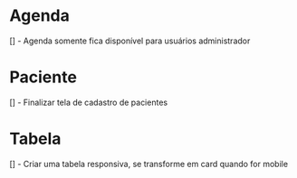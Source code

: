 # Agenda

[] - Agenda somente fica disponível para usuários administrador

# Paciente

[] - Finalizar tela de cadastro de pacientes

# Tabela

[] - Criar uma tabela responsiva, se transforme em card quando for mobile

